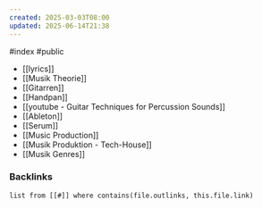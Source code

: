 ```yaml
---
created: 2025-03-03T08:00
updated: 2025-06-14T21:38
---
```

#index #public

- [[lyrics]]
- [[Musik Theorie]]
- [[Gitarren]]
- [[Handpan]]
- [[youtube - Guitar Techniques for Percussion Sounds]]
- [[Ableton]]
- [[Serum]]
- [[Music Production]]
- [[Musik Produktion - Tech-House]]
- [[Musik Genres]]

### Backlinks
```dataview 
list from [[#]] where contains(file.outlinks, this.file.link)
```

